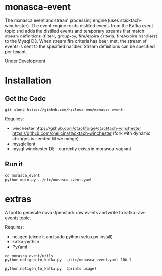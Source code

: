 monasca-event
=============

The monasca event and stream processing engine (uses stacktach-winchester).
The event engine reads distilled events from the Kafka event topic and adds the
distilled events and temporary streams that match stream definitions
(filters, group-by, fire/expire criteria, fire/expire handlers) to the Mysql DB.
When stream fire criteria has been met, the stream of events is sent to the 
specified handler.  Stream definitions can be specified per tenant.

Under Development

# Installation

## Get the Code

```
git clone https://github.com/hpcloud-mon/monasca-event
```

Requires:
  - winchester
      https://github.com/stackforge/stacktach-winchester
      https://github.com/oneilcin/stacktach-winchester (fork with dynamic changes is needed till we merge)
  - mysqlclient
  - mysql winchester DB - currently exists in monasca-vagrant

## Run it      
```
cd monasca_event
python main.py ../etc/monasca_event.yaml 
```

extras
======

A tool to generate nova Openstack raw events and write to kafka raw-events topic.
          
Requires: 
  - notigen  (clone it and sudo python setup.py install)
  - kafka-python
  - PyYaml

```
cd monasca_event/utils
python notigen_to_kafka.py ../etc/monasca_event.yaml 100 1
     
python notigen_to_kafka.py  (prints usage)
```